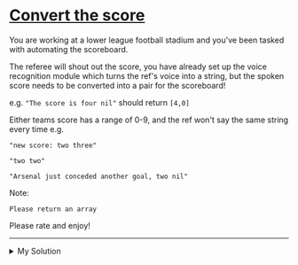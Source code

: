 # [Convert the score](https://www.codewars.com/kata/5b6c220fa0a661fbf200005d)

You are working at a lower league football stadium and you've been tasked with automating the scoreboard.

The referee will shout out the score, you have already set up the voice recognition module which turns the ref's voice
into a string, but the spoken score needs to be converted into a pair for the scoreboard!

e.g. `"The score is four nil"` should return `[4,0]`

Either teams score has a range of 0-9, and the ref won't say the same string every time e.g.

    "new score: two three"

    "two two"

    "Arsenal just conceded another goal, two nil"

Note:

    Please return an array

Please rate and enjoy!

---

<details><summary>My Solution</summary>

```js
function scoreboard(string) {
  const scoreDict = {
    nil: 0,
    one: 1,
    two: 2,
    three: 3,
    four: 4,
    five: 5,
    six: 6,
    seven: 7,
    eight: 8,
    nine: 9
  }

  return string
    .split(' ')
    .filter(w => scoreDict[w] !== undefined)
    .map(v => scoreDict[v])
}
```

</details>
